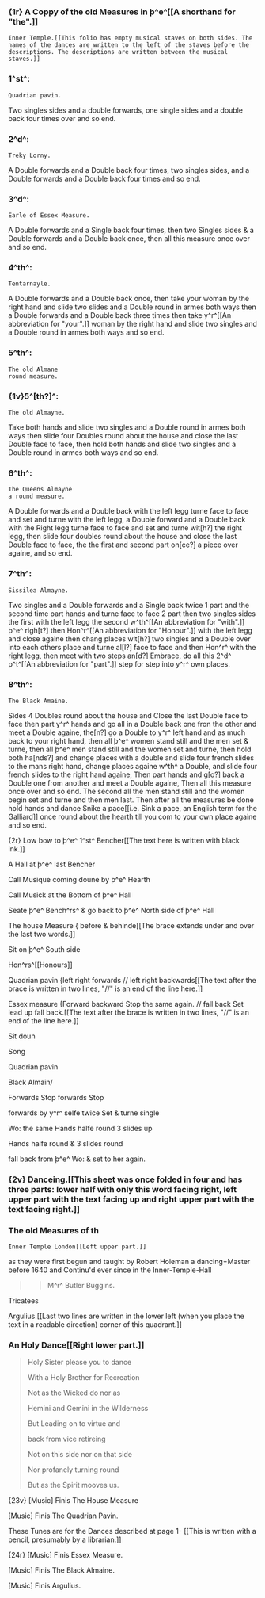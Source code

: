 ﻿### {1r} A Coppy of the old Measures in þ^e^[[A shorthand for "the".]]
    Inner Temple.[[This folio has empty musical staves on both sides. The names of the dances are written to the left of the staves before the descriptions. The descriptions are written between the musical staves.]]

### 1^st^:
    Quadrian pavin.

Two singles sides and a double forwards, one single sides and a double back
four times over and so end.

### 2^d^:
    Treky Lorny.

A Double forwards and a Double back four times, two singles sides, and
a Double forwards and a Double back four times and so end.

### 3^d^:
    Earle of Essex Measure.

A Double forwards and a Single back four times, then two Singles sides & a Double
forwards and a Double back once, then all this measure once over and so end.

### 4^th^:
    Tentarnayle.

A Double forwards and a Double back once, then take your woman by the
right hand and slide two slides and a Double round in armes both ways
then a Double forwards and a Double back three times then take y^r^[[An abbreviation for "your".]] woman
by the right hand and slide two singles and a Double round in armes
both ways and so end.

### 5^th^:
    The old Almane
    round measure.

### {1v}5^[th?]^:
    The old Almayne.

Take both hands and slide two singles and a Double round in armes
both ways then slide four Doubles round about the house and close the
last Double face to face, then hold both hands and slide two singles
and a Double round in armes both ways and so end.

### 6^th^:
    The Queens Almayne
    a round measure.

A Double forwards and a Double back with the left legg turne face to
face and set and turne with the left legg, a Double forward and a Double
back with the Right legg turne face to face and set and turne wit[h?]
the right legg, then slide four doubles round about the house and
close the last Double face to face, the the first and second part on[ce?]
a piece over againe, and so end.

### 7^th^:
    Sissilea Almayne.

Two singles and a Double forwards and a Single back twice 1 part
and the second time part hands and turne face to face 2 part
then two singles sides the first with the left legg the second w^th^[[An abbreviation for "with".]] þ^e^ righ[t?]
then Hon^r^[[An abbreviation for "Honour".]] with the left legg and close againe then chang places wit[h?]
two singles and a Double over into each others place and turne al[l?]
face to face and then Hon^r^ with the right legg, then meet with two steps an[d?]
Embrace, do all this 2^d^ p^t^[[An abbreviation for "part".]] step for step into y^r^ own places.

### 8^th^:
    The Black Amaine.

Sides 4 Doubles round about the house and Close the last Double face to face
then part y^r^ hands and go all in a Double back one fron the other and meet a Double againe, the[n?]
go a Double to y^r^ left hand and as much back to your right hand, then all þ^e^ women stand still
and the men set & turne, then all þ^e^ men stand still and the women set and turne, then hold both ha[nds?]
and change places with a double and slide four french slides to the mans right hand, change places
againe w^th^ a Double, and slide four french slides to the right hand againe, Then part hands and g[o?]
back a Double one from another and meet a Double againe, Then all this measure once over
and so end. The second all the men stand still and the women begin set and turne
and then men last. Then after all the measures be done hold hands and dance Snike a pace[[i.e. Sink a  pace, an English term for the Galliard]]
once round about the hearth till you com to your own place againe and so end.

{2r} Low bow to þ^e^ 1^st^ Bencher[[The text here is written with black ink.]]

A Hall at þ^e^ last Bencher

Call Musique coming doune by þ^e^ Hearth

Call Musick at the Bottom of þ^e^ Hall

Seate þ^e^ Bench^rs^ & go back to þ^e^ North side of þ^e^ Hall

The house Measure { before & behinde[[The brace extends under and over the last two words.]]

Sit on þ^e^ South side

Hon^rs^[[Honours]]

Quadrian pavin {left right forwards // left right backwards[[The text after the brace is written in two lines, "//" is an end of the line here.]]

Essex measure {Forward backward Stop the same again. // fall back Set lead up fall back.[[The text after the brace is written in two lines, "//" is an end of the line here.]]

Sit doun

Song

Quadrian pavin

Black Almain/

Forwards Stop forwards Stop

forwards by y^r^ selfe twice Set & turne single

Wo: the same Hands halfe round 3 slides up

Hands halfe round & 3 slides round

fall back from þ^e^ Wo: & set to her again.

### {2v} Danceing.[[This sheet was once folded in four and has three parts: lower half with only this word facing right, left upper part with the text facing up and right upper part with the text facing right.]]

### The old Measures of th
    Inner Temple London[[Left upper part.]]

as they were first begun and taught by
Robert Holeman a dancing=Master
before 1640 and Continu'd ever since
in the Inner-Temple-Hall

>> M^r^ Butler Buggins.

Tricatees

Argulius.[[Last two lines are written in the lower left (when you place the text in a readable direction) corner of this quadrant.]]

### An Holy Dance[[Right lower part.]]

> Holy Sister please you to dance
>
> With a Holy Brother for Recreation
>
> Not as the Wicked do nor as
>
> Hemini and Gemini in the Wilderness
>
> But Leading on to virtue and
>
> back from vice retireing
>
> Not on this side nor on that side
>
> Nor profanely turning round
>
> But as the Spirit mooves us.

{23v} [Music] Finis The House Measure

[Music] Finis The Quadrian Pavin.

These Tunes are for the Dances
described at page 1- [[This is written with a pencil, presumably by a librarian.]]

{24r} [Music] Finis Essex Measure.

[Music] Finis The Black Almaine.

[Music] Finis Argulius.
